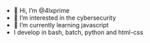 - 👋 Hi, I’m @4lxprime
- 👀 I’m interested in the cybersecurity
- 🌱 I’m currently learning javascript
- I develop in bash, batch, python and html-css

<!---
4lxprime/4lxprime is a ✨ special ✨ repository because its `README.md` (this file) appears on your GitHub profile.
You can click the Preview link to take a look at your changes.
--->
